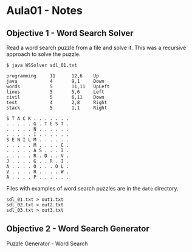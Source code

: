 # Aula01 - Notes

## Objective 1 - Word Search Solver 

Read a word search puzzle from a file and solve it.
This was a recursive approach to solve the puzzle.

```
$ java WSSolver sdl_01.txt 
 
programming     11      12,6    Up    
java            4       9,1     Down  
words           5       11,11   UpLeft 
lines           5       5,6     Left  
civil           5       6,11    Down  
test            4       2,8     Right 
stack           5       1,1     Right 
 
S T A C K . . . . . . .  
. . . . . G . T E S T .  
. . . . . N . . . . . .  
. . . . . I . . . . . .  
S E N I L M . . . . . . 
. . . . . M . . . . C .  
. . . . . A S . . . I .  
. . . . . R . D . . V .  
J . . . . G . . R . I .  
A . . . . O . . . O L .  
V . . . . R . . . . W .  
A . . . . P . . . . . .
```

Files with examples of word search puzzles are in the `date` directory.
```
sdl_01.txt > out1.txt
sdl_02.txt > out2.txt
sdl_03.txt > out3.txt
```


## Objective 2 - Word Search Generator

Puzzle Generator - Word Search
